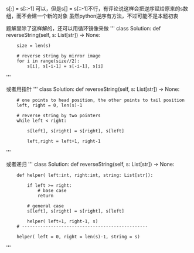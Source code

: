 s[:] = s[::-1] 可以，但是s[] = s[::-1]不行，有评论说这样会把逆序赋给原来的s数组，而不会建一个新的对象
虽然python逆序有方法，不过可能不是本题初衷

题解里除了这样解的，还可以用循环镜像来做
'''
class Solution:
    def reverseString(self, s: List[str]) -> None:
       
        size = len(s)
		
		# reverse string by mirror image
        for i in range(size//2):
            s[i], s[-i-1] = s[-i-1], s[i]
'''

或者用指针
'''
class Solution:
    def reverseString(self, s: List[str]) -> None:            
        
		# one points to head position, the other points to tail position
        left, right = 0, len(s)-1
        
		# reverse string by two pointers
        while left < right:
            
            s[left], s[right] = s[right], s[left]
            
            left,right = left+1, right-1
'''

或者递归
'''
class Solution:
    def reverseString(self, s: List[str]) -> None:            

        def helper( left:int, right:int, string: List[str]):     
            
            if left >= right:
                # base case
                return
            
            # general case
            s[left], s[right] = s[right], s[left]
            
            helper( left+1, right-1, s)
        # ------------------------------------------------
        
        helper( left = 0, right = len(s)-1, string = s)
'''
